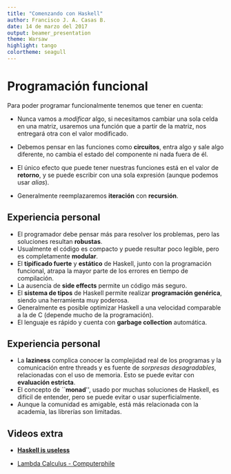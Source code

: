 ```yaml
---
title: "Comenzando con Haskell"
author: Francisco J. A. Casas B.
date: 14 de marzo del 2017
output: beamer_presentation
theme: Warsaw
highlight: tango
colortheme: seagull
---
```


# Programación funcional

Para poder programar funcionalmente tenemos que tener en cuenta:

* Nunca vamos a *modificar* algo, si necesitamos cambiar una sola celda en una matriz, usaremos una función que a partir de la matriz, nos entregará otra con el valor modificado.

* Debemos pensar en las funciones como **circuítos**, entra algo y sale algo diferente, no cambia el estado del componente ni nada fuera de él.

* El único efecto que puede tener nuestras funciones está en el valor de **retorno**, y se puede escribir con una sola expresión (aunque podemos usar *alias*).

* Generalmente reemplazaremos **iteración** con **recursión**.

<!-- ## Programación funcional

Analógamente a la **POO**, podemos usar funciones matemáticas para:

* Actualizar un objeto (más bien, obtener el como estará el objeto tras la actualización).

* Obtener un *"atributo"* de un objeto.

* -->

## Experiencia personal

+ El programador debe pensar más para resolver los problemas, pero las soluciones resultan **robustas**.
+ Usualmente el código es compacto y puede resultar poco legible, pero es completamente **modular**.
+ El **tipificado fuerte** y **estático** de Haskell, junto con la programación funcional, atrapa la mayor parte de los errores en tiempo de compilación.
+ La ausencia de **side effects** permite un código más seguro.
+ El **sistema de tipos** de Haskell permite realizar **programación genérica**, siendo una herramienta muy poderosa.
+ Generalmente es posible optimizar Haskell a una velocidad comparable a la de C (depende mucho de la programación).
+ El lenguaje es rápido y cuenta con **garbage collection** automática.

## Experiencia personal

- La **laziness** complica conocer la complejidad real de los programas y la comunicación entre threads y es fuente de *sorpresas desagradables*, relacionadas con el uso de memoria. Esto se puede evitar con **evaluación estricta**.
- El concepto de ``**monad**'', usado por muchas soluciones de Haskell, es difícil de entender, pero se puede evitar o usar superficialmente.
- Aunque la comunidad es amigable, está más relacionada con la academia, las librerías son limitadas.

## Videos extra

* [**Haskell is useless**](https://www.youtube.com/watch?v=iSmkqocn0oQ)

* [Lambda Calculus - Computerphile](https://www.youtube.com/watch?v=eis11j_iGMs)
